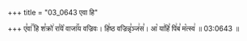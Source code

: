 +++
title = "03_0643 एवा हि"

+++
ए꣣वा꣢꣫ हि श꣣क्रो꣢ रा꣣ये꣡ वाजा꣢꣯य वज्रिवः। हि꣢ष्ठ वज्रिन्नृ꣣ञ्ज꣢स꣣। आ꣡ या꣢हि꣣ पि꣢ब꣣ म꣡त्स्व꣢ ॥ 03:0643 ॥